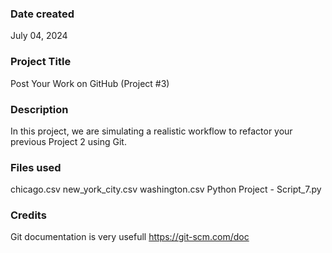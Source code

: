### Date created
July 04, 2024

### Project Title
Post Your Work on GitHub (Project #3)

### Description
In this project, we are simulating a realistic workflow to refactor your previous Project 2 using Git.

### Files used
chicago.csv
new_york_city.csv
washington.csv
Python Project - Script_7.py

### Credits
Git documentation is very usefull https://git-scm.com/doc


